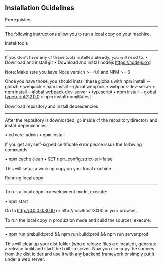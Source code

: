 ﻿Installation Guidelines
-----------------------

Prerequisites
*************
 The following instructions allow you to run a local copy on your machine.

Install tools
*************

If you don’t have any of these tools installed already, you will need to:
•   Download and install git
•   Download and install nodejs https://nodejs.org

Note: Make sure you have Node version >= 4.0 and NPM >= 3

Once you have those, you should install these globals with npm install --global:
•   webpack
•   npm install --global webpack
•   webpack-dev-server
•   npm install --global webpack-dev-server
•   typescript
•   npm install --global typescript@2.0.0
•   npm install npm@latest


Download repository and install dependencies
********************************************

After the repository is downloaded, go inside of the repository directory and install dependencies:

•    cd care-admin
•    npm install

If you get any self-signed certificate error please issue the following commands

•    npm cache clean
•    SET npm_config_strict-ssl=false

This will setup a working copy on your local machine.

Running local copy
******************

To run a local copy in development mode, execute:

•    npm start

Go to http://0.0.0.0:3000 or http://localhost:3000 in your browser.

To run the local copy in production mode and build the sources, execute:
***********************************************************************

•    npm run prebuild:prod && npm run build:prod && npm run server:prod

This will clear up your dist folder (where release files are located), generate a release build
and start the built-in server. Now you can copy the sources from the dist folder and use 
it with any backend framework or simply put it under a web server.



